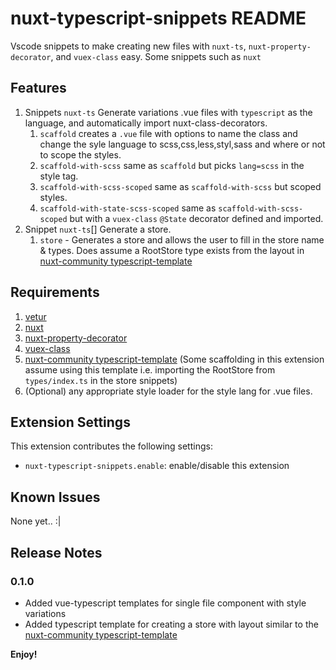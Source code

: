 # nuxt-typescript-snippets README

Vscode snippets to make creating new files with `nuxt-ts`, `nuxt-property-decorator`, and `vuex-class` easy.
Some snippets such as `nuxt `

## Features

1. Snippets `nuxt-ts`  Generate variations .vue files with `typescript` as the language, and automatically import nuxt-class-decorators.
   1. `scaffold` creates a `.vue` file with options to name the class and change the syle language to scss,css,less,styl,sass and where or not to scope the styles.
   2. `scaffold-with-scss` same as `scaffold` but picks `lang=scss` in the style tag.
   3. `scaffold-with-scss-scoped` same as `scaffold-with-scss` but scoped styles.
   4. `scaffold-with-state-scss-scoped` same as `scaffold-with-scss-scoped` but with a `vuex-class` `@State` decorator defined and imported.
2. Snippet `nuxt-ts`[] Generate a store.
   1. `store` - Generates a store and allows the user to fill in the store name & types. Does assume a RootStore type exists from the layout in [nuxt-community typescript-template](https://github.com/nuxt-community/typescript-template)

## Requirements
1. [vetur](https://github.com/vuejs/vetur)
2. [nuxt](https://github.com/nuxt/nuxt.js)
3. [nuxt-property-decorator](https://github.com/nuxt-community/nuxt-property-decorator)
4. [vuex-class](https://github.com/ktsn/vuex-class)
5. [nuxt-community typescript-template](https://github.com/nuxt-community/typescript-template) (Some scaffolding in this extension assume using this template i.e. importing the RootStore from `types/index.ts` in the store snippets)
6. (Optional) any appropriate style loader for the style lang for .vue files.

## Extension Settings

This extension contributes the following settings:

* `nuxt-typescript-snippets.enable`: enable/disable this extension

## Known Issues
None yet.. :|

## Release Notes

### 0.1.0
- Added vue-typescript templates for single file component with style variations
- Added typescript template for creating a store with layout similar to the [nuxt-community typescript-template](https://github.com/nuxt-community/typescript-template)

**Enjoy!**
